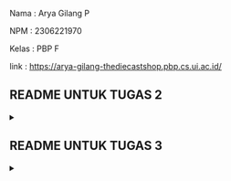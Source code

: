Nama : Arya Gilang P

NPM : 2306221970

Kelas : PBP F

link : https://arya-gilang-thediecastshop.pbp.cs.ui.ac.id/

## README UNTUK TUGAS 2

<details>
  <summary></summary>

## Proses Pembuatan Projek Django

**Membuat project django baru**
1. membuat repository Github baru bernama 'the-diecast-shop'
2. clone repository kosong ke komputer lokal dengan perintah **git clone https://github.com/AryaGilangP/the-diecast-shop**
3. menghubungkan penyimpanan lokal dengan Github **git remote add origin https://github.com/AryaGilangP/the-diecast-shop**
4. membuat virtual enviroment dan mengaktifkannya
5. membuat file bernama `requirements.txt` lalu menginstall dependensi yang ada di file tersebut
6. buat project django baru 
7. menjalankan server dengan mengubah isi dari allowed hosts, lalu memeriksanya di **http://localhost:8000**

**Membuat aplikasi dengan nama `main` pada project tersebut
lalu mendaftarkannya ke dalam `INSTALLED_APPS`**

**Melakukan routing pada 'main' agar dapat menjalankan aplikasi**
hal ini dilakukan agar web yang kita buat dapat diakses melalui web

**Membuat model pada `models.py` dengan nama produk dan atribut atribut tertentu** 
didalam 'models.py' aku menambahkan beberapa atribut seperti, `name` ,`price` , `description` , `models` , `customer_review`
 
**Melakukan deployment ke PWS terhadap aplikasi yang sudah dibuat**
NOTE : disini saya melakukan deployment saat PWS masih sedang error dan itu sudah H-1 deadline jadi sampai sekarang sebenarnya juga masih failed sih

## Request Client ke Web Aplikasi Berbasis Django

![Flow Diagram](diagram/diagram.jpg)
https://www.canva.com/design/DAGQaVKWqVw/UOididZ0zkWlrKeqb3VXSQ/edit?utm_content=DAGQaVKWqVw&utm_campaign=designshare&utm_medium=link2&utm_source=sharebutton

## Fungsi Git pada Pengembangan Perangkat Lunak

Git adalah sistem kontrol versi terdistribusi yang berfungsi untuk melacak perubahan dalam kode sumber selama pengembangan perangkat lunak. Dalam pengembangan perangkat lunak, Git memiliki beberapa fungsi penting, antara lain:

Pelacakan Perubahan (Version Control) Kolaborasi Tim Pengembangan Paralel (Branching) Audit dan Pemantauan Manajemen Repositori Terdistribusi

Alasan Framework Django Dijadikan Permulaan Pembelajaran Pengembangan Perangkat Lunak Struktur yang Jelas dan Terorganisir: Django adalah framework yang memiliki struktur proyek yang sangat jelas dan terorganisir, sehingga memudahkan pemula untuk memahami bagaimana aplikasi web diorganisir. Django menggunakan pola arsitektur Model-View-Template (MVT) yang serupa dengan pola Model-View-Controller (MVC) yang umum digunakan di banyak framework.

Username: arya.gilang
Password: 1JGdfEwT7KUiGHaJOvMWtGj0IrsEYnSA

</details>

## README UNTUK TUGAS 3

<details>
  <summary></summary>

**Membuat input form untuk menambahkan objek model pada app sebelumnya.**  

dimulai dengan membuat `forms.py` pada untuk membuat forms yang bisa menerima data baru. Form menggunakan model `CarItems` yang mencakup field yang relevan. Setelah itu kita perbarui kode `views.py` dengan menambahkan fungsi `create_car_items`yang dapat menerima data, memvalidasi input, serta menyimpan data tersebut. Lalu ketika berhasil aka aka di redirect ke halaman utama, dan `views.py` dan `main.html` dimodifikasi untuk menampilkan semua item mobil yang sudah dibuat.

**Tambahkan 4 fungsi views baru untuk melihat objek yang sudah ditambahkan dalam format XML, JSON, XML by ID, dan JSON by ID.**

1. Format XML
menambahkan fungsi `show_xml` yang mengambil seluruh data dari entry `CarItems` menggunakan `CarItems.objects.all()` yang akan return hasil dengan type XML.

        ```
        def show_xml(request):
            data = CarItems.objects.all()
            return HttpResponse(serializers.serialize("xml", data), content_type="application/xml")
            ```

2.  Format JSON
     `show_json` serupa dengan `show_xml`, yang akan mengembalikan hasil dengan tipe JSON.  
         
       ```
       def show_json(request):
            data = CarItems.objects.all()
            return HttpResponse(serializers.serialize("json", data), content_type="application/json")
       ```
       
3. XML by ID dan JSON by ID
    `show_xml_by_id` dan `show_json_by_id` digunakan untuk mengambil data `CarItems` menggunakan ID. Query dilakukan menggunakan `data = MoodEntry.objects.filter(pk=id)` untuk mengambil data sesuai ID, lalu diubah menjadi format XML atau JSON sesuai yang dipanggil. Untuk memanggilnya kita bisa menambahkan ID di belakang URL.  
        
      ```
      def show_xml_by_id(request, id):
            data = CarItems.objects.filter(pk=id)
            return HttpResponse(serializers.serialize("xml", data), content_type="application/xml")
      ```  
  
      ```
      def show_json_by_id(request, id):
            data = CarItems.objects.filter(pk=id)
            return HttpResponse(serializers.serialize("json", data), content_type="application/json")
      ``` 

**Membuat routing URL untuk masing-masing views yang telah ditambahkan pada poin 2.**  

URL ditambahkan pada file `urls.py` spaya fungsi pada `views.py` bisa diakses.

```
urlpatterns = [
    path('', show_main, name='show_main'),
    path('create-car-item', create_car_item, name='create_car_item'),
    path('xml/', show_xml, name='show_xml'),
    path('json/', show_json, name='show_json'),
    path('xml/<str:id>/', show_xml_by_id, name='show_xml_by_id'),
    path('json/<str:id>/', show_json_by_id, name='show_json_by_id'),
]
```

## Mengapa kita memerlukan data delivery dalam pengimplementasian sebuah platform?
Karena menghubungkan pengguna dengan server untuk memberikan informasi, layanan, dan konten secara efisien. Tanpa data delivery, pengguna tidak bisa mendapatkan akses real-time terhadap data yang dibutuhkan seperti konten dinamis, transaksi, atau interaksi antar pengguna.

## Mana yang lebih baik antara XML dan JSON? Mengapa JSON lebih populer dibandingkan XML?
JSON dianggap lebih populer karena sintaks simpel dan ringan karena menggunakan struktur key-value yang lebih ringkas dibandingkan dengan tag yang lebih berat di XML. Struktur data yang alami, sehingga JSON sangat cocok untuk merepresentasikan objek data dalam bahasa pemrograman, seperti array dan objek. JSON menjadi lebih populer karena kesederhanaannya, kinerjanya yang efisien, dan dukungan luas di lingkungan pemrograman modern seperti JavaScript, Python, dan lainnya. JSON juga lebih mudah dipahami oleh manusia dan mesin dibandingkan dengan XML.

## Fungsi dari Method `is_valid()` pada Form Django dan Mengapa Kita Membutuhkannya?
Memeriksa validitas data yang diinput ke dalam form, apakah sesuai dengan aturan yang ditetapkan (misalnya, panjang teks, format email, atau tipe data).
Mengidentifikasi error dalam input form, jika ada kesalahan, method ini memungkinkan kita untuk mendapatkan informasi tentang kesalahan tersebut melalui atribut `form.errors`.

## Mengapa Kita Membutuhkan `csrf_token` saat Membuat Form di Django? Apa yang Dapat Terjadi Jika Kita Tidak Menambahkannya? Bagaimana Hal Tersebut Dapat Dimanfaatkan oleh Penyerang?
`csrf_token` memastikan bahwa setiap permintaan POST yang dilakukan melalui form di Django benar-benar berasal dari sumber yang sah (yaitu pengguna yang sebenarnya), bukan dari situs eksternal yang berbahaya.
Tanpa `csrf_token`, form menjadi rentan terhadap serangan CSRF, di mana penyerang bisa mengarahkan pengguna ke sebuah halaman web atau email berbahaya yang mengirimkan permintaan tak sah atas nama pengguna tersebut, seperti transfer dana, pengubahan pengaturan akun, atau tindakan lainnya. Penyerang dapat membuat pengguna yang sudah login ke aplikasi melakukan aksi yang tidak disengaja, seperti mengirim data ke server tanpa sepengetahuan pengguna.

## POSTMAN
**XML**
![XML](postman/PostmanXML.jpg)

**JSON**
![JSON](postman/PostmanJSON.jpg)

**XML by ID**
![XML by ID](postman/PostmanXMLbyID.jpg)

**JSON by ID**
![JSON by ID](postman/PostmanJSONbyID.jpg)

</details>
